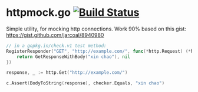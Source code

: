 httpmock.go [![Build Status](https://travis-ci.org/theypsilon/httpmock.svg?branch=master)](https://travis-ci.org/theypsilon/httpmock)
======

Simple utility, for mocking http connections. Work 90% based on this gist: https://gist.github.com/jarcoal/8940980

```go
// in a gopkg.in/check.v1 test method:
RegisterResponder("GET", "http://example.com/", func(*http.Request) (*http.Response, error) {
    return GetResponseWithBody("xin chao"), nil
})

response, _ := http.Get("http://example.com/")

c.Assert(BodyToString(response), checker.Equals, "xin chao")
```

